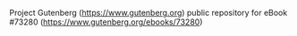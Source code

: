 Project Gutenberg (https://www.gutenberg.org) public repository for
eBook #73280 (https://www.gutenberg.org/ebooks/73280)
